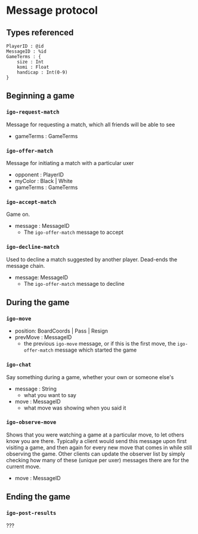 
# Message protocol

## Types referenced

    PlayerID : @id
    MessageID : %id
    GameTerms : {
        size : Int
        komi : Float
        handicap : Int(0-9)
    }


## Beginning a game

### `igo-request-match`

Message for requesting a match, which all friends will be able to see

* gameTerms : GameTerms


### `igo-offer-match`

Message for initiating a match with a particular uxer

* opponent : PlayerID
* myColor : Black | White
* gameTerms : GameTerms


### `igo-accept-match`

Game on.

* message : MessageID
    - The `igo-offer-match` message to accept


### `igo-decline-match`

Used to decline a match suggested by another player. Dead-ends the message chain.

* message: MessageID
    - The `igo-offer-match` message to decline


## During the game

### `igo-move`

* position: BoardCoords | Pass | Resign
* prevMove : MessageID
    - the previous `igo-move` message, or if this is the first move, the `igo-offer-match` message which started the game


### `igo-chat`

Say something during a game, whether your own or someone else's

* message : String
    - what you want to say
* move : MessageID
    - what move was showing when you said it


### `igo-observe-move`

Shows that you were watching a game at a particular move, to let others know you are there. Typically a client would send this message upon first visiting a game, and then again for every new move that comes in while still observing the game. Other clients can update the observer list by simply checking how many of these (unique per uxer) messages there are for the current move.

* move : MessageID


## Ending the game

### `igo-post-results`

???
